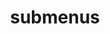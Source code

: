 ---
layout: page
title: submenus
nav: true
nav_order: 8
dropdown: true
children:
    - title: publications
      permalink: /publications/
    # - title: divider
    - title: projects
      permalink: /projects/
    # - title: divider
    - title: blog
      permalink: /blog/
    - title: teaching
      permalink: /teaching/
    - title: repositories
      permalink: /repositories/
    - title: publications
      permalink: /publications/
    - title: projects
      permalink: /projects/
    - title: blog
      permalink: /blog/
---